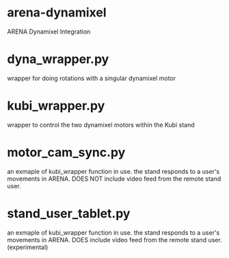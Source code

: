 # arena-dynamixel
ARENA Dynamixel Integration


# dyna_wrapper.py
wrapper for doing rotations with a singular dynamixel motor

# kubi_wrapper.py 
wrapper to control the two dynamixel motors within the Kubi stand

# motor_cam_sync.py
an exmaple of kubi_wrapper function in use. the stand responds to a user's movements in ARENA. DOES NOT include video feed from the remote stand user. 

# stand_user_tablet.py
an exmaple of kubi_wrapper function in use. the stand responds to a user's movements in ARENA. DOES include video feed from the remote stand user. (experimental)
